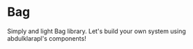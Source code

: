 Bag
===

Simply and light Bag library. Let's build your own system using abdulklarapl's components!
